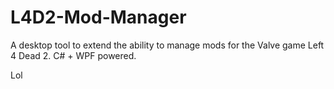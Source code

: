 # L4D2-Mod-Manager
A desktop tool to extend the ability to manage mods for the Valve game Left 4 Dead 2. C# + WPF powered.

Lol
